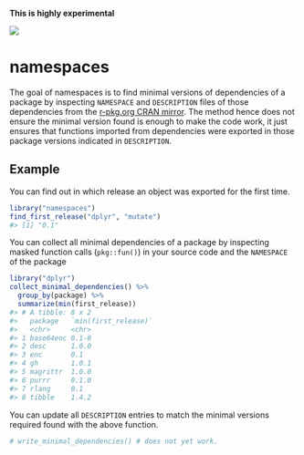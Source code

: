 
<!-- README.md is generated from README.Rmd. Please edit that file -->

**This is highly experimental**

![](https://img.shields.io/badge/lifecycle-experimental-orange.svg)

# namespaces

The goal of namespaces is to find minimal versions of dependencies of a
package by inspecting `NAMESPACE` and `DESCRIPTION` files of those
dependencies from the [r-pkg.org CRAN mirror](https://github.com/cran).
The method hence does not ensure the minimal version found is enough to
make the code work, it just ensures that functions imported from
dependencies were exported in those package versions indicated in
`DESCRIPTION`.

## Example

You can find out in which release an object was exported for the first
time.

``` r
library("namespaces")
find_first_release("dplyr", "mutate")
#> [1] "0.1"
```

You can collect all minimal dependencies of a package by inspecting
masked function calls (`pkg::fun()`) in your source code and the
`NAMESPACE` of the package

``` r
library("dplyr")
collect_minimal_dependencies() %>%
  group_by(package) %>%
  summarize(min(first_release))
#> # A tibble: 8 x 2
#>   package   `min(first_release)`
#>   <chr>     <chr>               
#> 1 base64enc 0.1-0               
#> 2 desc      1.0.0               
#> 3 enc       0.1                 
#> 4 gh        1.0.1               
#> 5 magrittr  1.0.0               
#> 6 purrr     0.1.0               
#> 7 rlang     0.1                 
#> 8 tibble    1.4.2
```

You can update all `DESCRIPTION` entries to match the minimal versions
required found with the above function.

``` r
# write_minimal_dependencies() # does not yet work.
```
